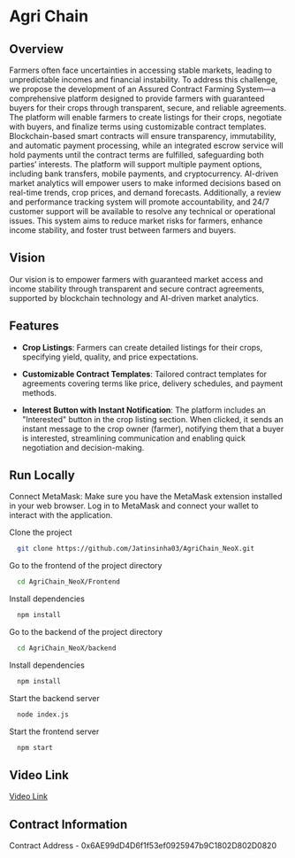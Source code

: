 
# Agri Chain

## Overview

Farmers often face uncertainties in accessing stable markets, leading to unpredictable incomes and financial instability. To address this challenge, we propose the development of an Assured Contract Farming System—a comprehensive platform designed to provide farmers with guaranteed buyers for their crops through transparent, secure, and reliable agreements. The platform will enable farmers to create listings for their crops, negotiate with buyers, and finalize terms using customizable contract templates. Blockchain-based smart contracts will ensure transparency, immutability, and automatic payment processing, while an integrated escrow service will hold payments until the contract terms are fulfilled, safeguarding both parties’ interests. The platform will support multiple payment options, including bank transfers, mobile payments, and cryptocurrency. AI-driven market analytics will empower users to make informed decisions based on real-time trends, crop prices, and demand forecasts. Additionally, a review and performance tracking system will promote accountability, and 24/7 customer support will be available to resolve any technical or operational issues. This system aims to reduce market risks for farmers, enhance income stability, and foster trust between farmers and buyers.




## Vision

Our vision is to empower farmers with guaranteed market access and income stability through transparent and secure contract agreements, supported by blockchain technology and AI-driven market analytics.
## Features

- **Crop Listings**: Farmers can create detailed listings for their crops, specifying yield, quality, and price expectations.

- **Customizable Contract Templates**: Tailored contract templates for agreements covering terms like price, delivery schedules, and payment methods.

- **Interest Button with Instant Notification**: The platform includes an "Interested" button in the crop listing section. When clicked, it sends an instant message to the crop owner (farmer), notifying them that a buyer is interested, streamlining communication and enabling quick negotiation and decision-making.



## Run Locally

Connect MetaMask: Make sure you have the MetaMask extension installed in your web browser. Log in to MetaMask and connect your wallet to interact with the application.

Clone the project

```bash
  git clone https://github.com/Jatinsinha03/AgriChain_NeoX.git
```

Go to the frontend of the project directory

```bash
  cd AgriChain_NeoX/Frontend
```

Install dependencies

```bash
  npm install
```
Go to the backend of the project directory

```bash
  cd AgriChain_NeoX/backend
```

Install dependencies

```bash
  npm install
```

Start the backend server

```bash
  node index.js
```
Start the frontend server

```bash
  npm start
```


## Video Link

[Video Link](https://youtu.be/DsOV59eEINE)
## Contract Information

Contract Address - 0x6AE99dD4D6f1f53ef0925947b9C1802D802D0820
